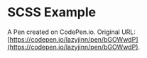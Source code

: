 # SCSS Example

A Pen created on CodePen.io. Original URL: [https://codepen.io/lazyjinn/pen/bGOWwdP](https://codepen.io/lazyjinn/pen/bGOWwdP).

